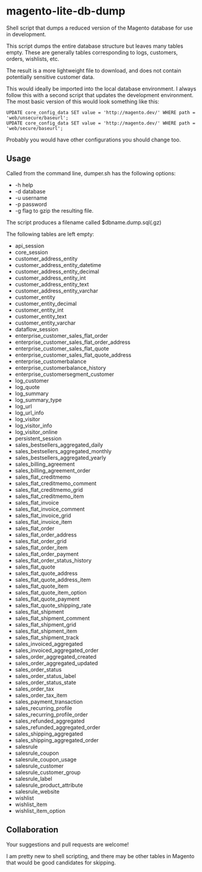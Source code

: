 magento-lite-db-dump
====================

Shell script that dumps a reduced version of the Magento database for use in
development.

This script dumps the entire database structure but leaves many tables empty.
These are generally tables corresponding to logs, customers, orders, wishlists,
etc.

The result is a more lightweight file to download, and does not contain
potentially sensitive customer data.

This would ideally be imported into the local database environment. I always
follow this with a second script that updates the development environment. The
most basic version of this would look something like this:

    UPDATE core_config_data SET value = 'http://magento.dev/' WHERE path = 'web/unsecure/baseurl';
    UPDATE core_config_data SET value = 'http://magento.dev/' WHERE path = 'web/secure/baseurl';

Probably you would have other configurations you should change too.

Usage
-----

Called from the command line, dumper.sh has the following options:
*   -h help
*   -d database
*   -u username
*   -p password
*   -g flag to gzip the resulting file.

The script produces a filename called $dbname.dump.sql(.gz)

The following tables are left empty:

*   api_session
*   core_session
*   customer_address_entity
*   customer_address_entity_datetime
*   customer_address_entity_decimal
*   customer_address_entity_int
*   customer_address_entity_text
*   customer_address_entity_varchar
*   customer_entity
*   customer_entity_decimal
*   customer_entity_int
*   customer_entity_text
*   customer_entity_varchar
*   dataflow_session
*   enterprise_customer_sales_flat_order
*   enterprise_customer_sales_flat_order_address
*   enterprise_customer_sales_flat_quote
*   enterprise_customer_sales_flat_quote_address
*   enterprise_customerbalance
*   enterprise_customerbalance_history
*   enterprise_customersegment_customer
*   log_customer
*   log_quote
*   log_summary
*   log_summary_type
*   log_url
*   log_url_info
*   log_visitor
*   log_visitor_info
*   log_visitor_online
*   persistent_session
*   sales_bestsellers_aggregated_daily
*   sales_bestsellers_aggregated_monthly
*   sales_bestsellers_aggregated_yearly
*   sales_billing_agreement
*   sales_billing_agreement_order
*   sales_flat_creditmemo
*   sales_flat_creditmemo_comment
*   sales_flat_creditmemo_grid
*   sales_flat_creditmemo_item
*   sales_flat_invoice
*   sales_flat_invoice_comment
*   sales_flat_invoice_grid
*   sales_flat_invoice_item
*   sales_flat_order
*   sales_flat_order_address
*   sales_flat_order_grid
*   sales_flat_order_item
*   sales_flat_order_payment
*   sales_flat_order_status_history
*   sales_flat_quote
*   sales_flat_quote_address
*   sales_flat_quote_address_item
*   sales_flat_quote_item
*   sales_flat_quote_item_option
*   sales_flat_quote_payment
*   sales_flat_quote_shipping_rate
*   sales_flat_shipment
*   sales_flat_shipment_comment
*   sales_flat_shipment_grid
*   sales_flat_shipment_item
*   sales_flat_shipment_track
*   sales_invoiced_aggregated
*   sales_invoiced_aggregated_order
*   sales_order_aggregated_created
*   sales_order_aggregated_updated
*   sales_order_status
*   sales_order_status_label
*   sales_order_status_state
*   sales_order_tax
*   sales_order_tax_item
*   sales_payment_transaction
*   sales_recurring_profile
*   sales_recurring_profile_order
*   sales_refunded_aggregated
*   sales_refunded_aggregated_order
*   sales_shipping_aggregated
*   sales_shipping_aggregated_order
*   salesrule
*   salesrule_coupon
*   salesrule_coupon_usage
*   salesrule_customer
*   salesrule_customer_group
*   salesrule_label
*   salesrule_product_attribute
*   salesrule_website
*   wishlist
*   wishlist_item
*   wishlist_item_option

Collaboration
-------------

Your suggestions and pull requests are welcome!

I am pretty new to shell scripting, and there may be other tables in Magento that would be good candidates for skipping.

